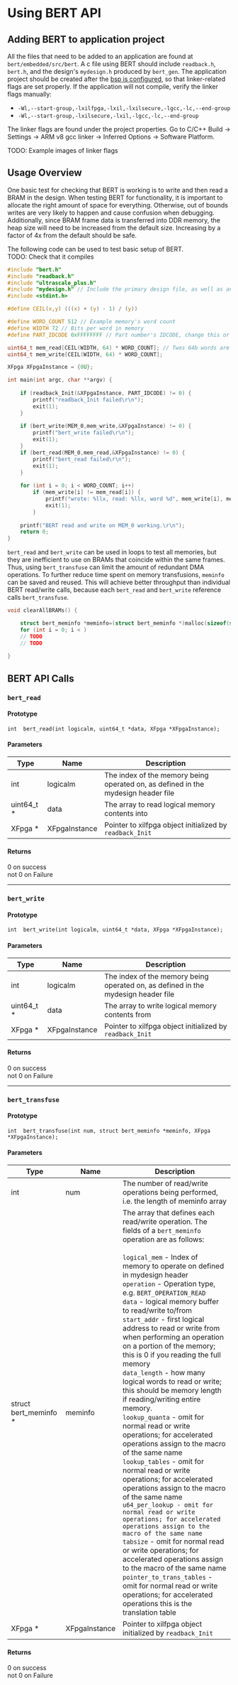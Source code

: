 Using BERT API
========================

## Adding BERT to application project

All the files that need to be added to an application are found at `bert/embedded/src/bert`. A c file using BERT should include `readback.h`, `bert.h`, and the design's `mydesign.h` produced by `bert_gen`. The application project should be created after the [bsp is configured](bsp.md), so that linker-related flags are set properly. If the application will not compile, verify the linker flags manually:

* `-Wl,--start-group,-lxilfpga,-lxil,-lxilsecure,-lgcc,-lc,--end-group`
*  `-Wl,--start-group,-lxilsecure,-lxil,-lgcc,-lc,--end-group`

The linker flags are found under the project properties. Go to C/C++ Build -> Settings -> ARM v8 gcc linker -> Inferred Options -> Software Platform.

TODO: Example images of linker flags

## Usage Overview

One basic test for checking that BERT is working is to write and then read a BRAM in the design. When testing BERT for functionality, it is important to allocate the right amount of space for everything. Otherwise, out of bounds writes are very likely to happen and cause confusion when debugging. Additionally, since BRAM frame data is transferred into DDR memory, the heap size will need to be increased from the default size. Increasing by a factor of 4x from the default should be safe.

The following code can be used to test basic setup of BERT.\
TODO: Check that it compiles

```c
#include "bert.h"
#include "readback.h"
#include "ultrascale_plus.h"
#include "mydesign.h" // Include the primary design file, as well as any acceleration tables if used
#include <stdint.h>

#define CEIL(x,y) (((x) + (y) - 1) / (y))

#define WORD_COUNT 512 // Example memory's word count
#define WIDTH 72 // Bits per word in memory 
#define PART_IDCODE 0xFFFFFFFF // Part number's IDCODE, change this or bert calls will silently fail

uint64_t mem_read[CEIL(WIDTH, 64) * WORD_COUNT]; // Twos 64b words are needed for 72b
uint64_t mem_write[CEIL(WIDTH, 64) * WORD_COUNT];

XFpga XFpgaInstance = {0U};

int main(int argc, char **argv) {
     
    if (readback_Init(&XFpgaInstance, PART_IDCODE) != 0) {
        printf("readback_Init failed\r\n");
        exit(1);
    }
    
    if (bert_write(MEM_0,mem_write,&XFpgaInstance) != 0) {
        printf("bert_write failed\r\n");
        exit(1);
    }
    if (bert_read(MEM_0,mem_read,&XFpgaInstance) != 0) {
        printf("bert_read failed\r\n");
        exit(1);
    }
    
    for (int i = 0; i < WORD_COUNT; i++)
        if (mem_write[i] != mem_read[i]) {
            printf("wrote: %llx, read: %llx, word %d", mem_write[i], mem_read[i], i/2);
            exit(1);
        }
    
    printf("BERT read and write on MEM_0 working.\r\n");
    return 0;
}
```
`bert_read` and `bert_write` can be used in loops to test all memories, but they are inefficient to use on BRAMs that coincide within the same frames. Thus, using `bert_transfuse` can limit the amount of redundant DMA operations. To further reduce time spent on memory transfusions, `meminfo` can be saved and reused. This will achieve better throughput than individual BERT read/write calls, because each `bert_read` and `bert_write` reference calls `bert_transfuse`.
```c
void clearAllBRAMs() {

    struct bert_meminfo *meminfo=(struct bert_meminfo *)malloc(sizeof(struct bert_meminfo)*NUM_LOGICAL);
    for (int i = 0; i < )
    // TODO
    // TODO
    
}
```


## BERT API Calls

### `bert_read`

#### Prototype
`int  bert_read(int logicalm, uint64_t *data, XFpga *XFpgaInstance);`

#### Parameters
| Type | Name | Description |
| ---- | ---- | ----------- |
| int | logicalm | The index of the memory being operated on, as defined in the mydesign header file |
| uint64_t * | data | The array to read logical memory contents into |
|  XFpga * | XFpgaInstance | Pointer to xilfpga object initialized by `readback_Init` |

#### Returns
0 on success\
not 0 on Failure

-----

### `bert_write`

#### Prototype
`int  bert_write(int logicalm, uint64_t *data, XFpga *XFpgaInstance);`

#### Parameters
| Type | Name | Description |
| ---- | ---- | ----------- |
| int | logicalm | The index of the memory being operated on, as defined in the mydesign header file |
| uint64_t * | data | The array to write logical memory contents from |
|  XFpga * | XFpgaInstance | Pointer to xilfpga object initialized by `readback_Init` |

#### Returns
0 on success\
not 0 on Failure

-----

### `bert_transfuse`

#### Prototype
`int  bert_transfuse(int num, struct bert_meminfo *meminfo, XFpga *XFpgaInstance);`

#### Parameters
| Type | Name | Description |
| ---- | ---- | ----------- |
| int | num | The number of read/write operations being performed, i.e. the length of meminfo array |
| struct bert_meminfo * | meminfo | The array that defines each read/write operation. The fields of a `bert_meminfo` operation are as follows: <br><br> `logical_mem` - Index of memory to operate on defined in mydesign header <br> `operation` - Operation type, e.g. `BERT_OPERATION_READ` <br> `data` - logical memory buffer to read/write to/from <br> `start_addr` - first logical address to read or write from when performing an operation on a portion of the memory; this is 0 if you reading the full memory<br> `data_length` - how many logical words to read or write; this should be memory length if reading/writing entire memory. <br> `lookup_quanta` - omit for normal read or write operations; for accelerated operations assign to the macro of the same name<br> `lookup_tables` - omit for normal read or write operations; for accelerated operations assign to the macro of the same name <br> `u64_per_lookup - omit for normal read or write operations; for accelerated operations assign to the macro of the same name` <br> `tabsize` - omit for normal read or write operations; for accelerated operations assign to the macro of the same name <br> `pointer_to_trans_tables` - omit for normal read or write operations; for accelerated operations this is the translation table |
|  XFpga * | XFpgaInstance | Pointer to xilfpga object initialized by `readback_Init` |

#### Returns
0 on success\
not 0 on Failure
